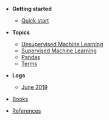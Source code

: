 - **Getting started**

  - [Quick start](README.md)  
  
- **Topics**

  - [Unsupervised Machine Learning](U_ML.md)
  - [Supervised Machine Learning](S_ML.md)
  - [Pandas](pandas.md)
  - [Terms](terms.md)
  
- **Logs**

  - [June 2019](logs.md)
  
- [Books](books.md)
- [References](references.md)
